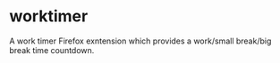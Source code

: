 # worktimer

A work timer Firefox exntension which provides a work/small break/big break time countdown.
